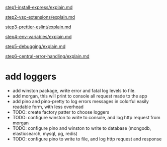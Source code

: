 [step1-install-express/explain.md](https://github.com/dheeraj-br/random2/blob/step1-install-express/explain.md)

[step2-vsc-extensions/explain.md](https://github.com/dheeraj-br/random2/blob/step2-vsc-extensions/explain.md)

[step3-prettier-eslint/explain.md](https://github.com/dheeraj-br/random2/blob/step3-prettier-eslint/explain.md)

[step4-env-variables/explain.md](https://github.com/dheeraj-br/random2/blob/step4-env-variables/explain.md)

[step5-debugging/explain.md](https://github.com/dheeraj-br/random2/blob/step5-debugging/explain.md)

[step6-central-error-handling/explain.md](https://github.com/dheeraj-br/random2/blob/step6-central-error-handling/explain.md)

# add loggers

- add winston package, write error and fatal log levels to file.
- add morgan, this will print to console all request made to the app
- add pino and pino-pretty to log errors messages in colorful easily readable form, with less overhead
- TODO: create factory patter to choose loggers
- TODO: configure winston to write to console, and log http request from morgan
- TODO: configure pino and winston to write to database (mongodb, elasticsearch, mysql, pg, redis)
- TODO: configure pino to write to file, and log http request and response
